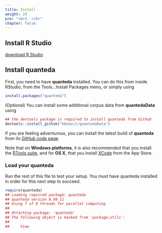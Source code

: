 ```yaml
---
title: Install
weight: 20
pre: "<b>2. </b>"
chapter: false
---
```




## Install R Studio

[download R Studio](https://www.rstudio.com/products/rstudio/download/)

## Install quanteda

First, you need to have **quanteda** installed.  You can do this from inside RStudio, from the Tools...Install Packages menu, or simply using

```r
install.packages("quanteda")
```

(Optional) You can install some additional corpus data from **quantedaData** using


```r
## the devtools package is required to install quanteda from Github
devtools::install_github("kbenoit/quantedaData")
```

If you are feeling adventurous, you can install the latest build of **quanteda** from its [GitHub code page](https://github.com/kbenoit/quanteda).

Note that on **Windows platforms**, it is also recommended that you install the [RTools suite](https://cran.r-project.org/bin/windows/Rtools/), and for **OS X**, that you install [XCode](https://itunes.apple.com/gb/app/xcode/id497799835?mt=12) from the App Store.


### Load your quanteda

Run the rest of this file to test your setup.  You must have quanteda installed in order for this next step to succeed.

```r
require(quanteda)
## Loading required package: quanteda
## quanteda version 0.99.11
## Using 7 of 8 threads for parallel computing
## 
## Attaching package: 'quanteda'
## The following object is masked from 'package:utils':
## 
##     View
```







